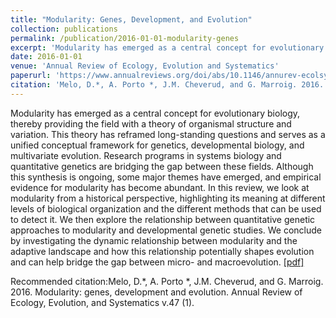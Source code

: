 ```yaml
---
title: "Modularity: Genes, Development, and Evolution"
collection: publications
permalink: /publication/2016-01-01-modularity-genes
excerpt: 'Modularity has emerged as a central concept for evolutionary biology, thereby providing the field with a theory of organismal structure and variation. This theory has reframed long-standing questions and serves as a unified conceptual framework for genetics, developmental biology, and multivariate evolution. Research programs in systems biology and quantitative genetics are bridging the gap between these fields. Although this synthesis is ongoing, some major themes have emerged, and empirical evidence for modularity has become abundant. In this review, we look at modularity from a historical perspective, highlighting its meaning at different levels of biological organization and the different methods that can be used to detect it. We then explore the relationship between quantitative genetic approaches to modularity and developmental genetic studies. We conclude by investigating the dynamic relationship between modularity and the adaptive landscape and how this relationship potentially shapes evolution and can help bridge the gap between micro- and macroevolution.'
date: 2016-01-01
venue: 'Annual Review of Ecology, Evolution and Systematics'
paperurl: 'https://www.annualreviews.org/doi/abs/10.1146/annurev-ecolsys-121415-032409'
citation: 'Melo, D.*, A. Porto *, J.M. Cheverud, and G. Marroig. 2016. Modularity: genes, development and evolution. Annual Review of Ecology, Evolution, and Systematics v.47 (1). '
---
```

Modularity has emerged as a central concept for evolutionary biology, thereby providing the field with a theory of organismal structure and variation. This theory has reframed long-standing questions and serves as a unified conceptual framework for genetics, developmental biology, and multivariate evolution. Research programs in systems biology and quantitative genetics are bridging the gap between these fields. Although this synthesis is ongoing, some major themes have emerged, and empirical evidence for modularity has become abundant. In this review, we look at modularity from a historical perspective, highlighting its meaning at different levels of biological organization and the different methods that can be used to detect it. We then explore the relationship between quantitative genetic approaches to modularity and developmental genetic studies. We conclude by investigating the dynamic relationship between modularity and the adaptive landscape and how this relationship potentially shapes evolution and can help bridge the gap between micro- and macroevolution.
[[pdf]](https://www.annualreviews.org/doi/abs/10.1146/annurev-ecolsys-121415-032409)

Recommended citation:Melo, D.*, A. Porto *, J.M. Cheverud, and G. Marroig. 2016. Modularity: genes, development and evolution. Annual Review of Ecology, Evolution, and Systematics v.47 (1).
